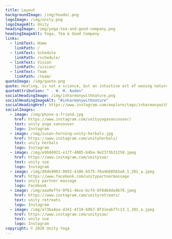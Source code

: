 ```yaml
---
title: Layout
backgroundImage: /img/header.png
logoImage: /img/unity.png
logoImageAlt: Unity
headingImage: /img/yoga-tea-and-good-company.png
headingImageAlt: Yoga, Tea & Good Company
links:
  - linkText: Home
    linkPath: /
  - linkText: Schedule
    linkPath: /schedule/
  - linkText: Vision
    linkPath: /vision/
  - linkText: Team
    linkPath: /team/
quoteImage: /img/quote.png
quote: Healing, is not a science, but an intuitive art of wooing nature”
quoteAttribution: " - W. H. Auden"
socialHeadingImage: /img/inharmonywithnature.png
socialHeadingImageAlt: "#inharmonywithnature"
socialHeadingHref: https://www.instagram.com/explore/tags/inharmonywithnature/
socialImages:
  - image: /img/phone-a-friend.jpg
    href: https://www.instagram.com/unityyogavancouver/
    text: unity yoga vancouver
    logo: Instagram
  - image: /img/susan-horning-unity-herbals.jpg
    href: https://www.instagram.com/unityherbals/
    text: unity herbals
    logo: Instagram
  - image: /img/e9b84921-e17f-4005-b4ba-9e2373b31258.jpeg
    href: https://www.instagram.com/unitysue/
    text: unity sue
    logo: Instagram
  - image: /img/d8de9903-0055-4106-b575-f0a4b68565a8_1_201_a.jpeg
    href: https://www.facebook.com/unitypartnermassage
    text: unity partner massage
    logo: Facebook
  - image: /img/aaa9effe-0f61-46ce-bcf4-8f8d64da4b78.jpeg
    href: https://www.instagram.com/unityretreats/
    text: unity retreats
    logo: Instagram
  - image: /img/a73ba4aa-d341-4f19-b9b7-8f31eab77c13_1_201_a.jpeg
    href: https://www.instagram.com/unitysue/
    text: unity sue
    logo: Instagram
copyright: © 2020 Unity Yoga
---
```

